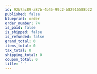 ```yaml
---
id: 92b7ac89-a87b-4b45-99c2-b82915588b22
published: false
blueprint: order
order_number: 74
is_paid: false
is_shipped: false
is_refunded: false
grand_total: 0
items_total: 0
tax_total: 0
shipping_total: 0
coupon_total: 0
title: ' '
---
```

